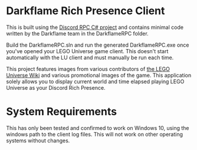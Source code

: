 # Darkflame Rich Presence Client

This is built using the [Discord RPC C# project](https://github.com/Lachee/discord-rpc-csharp) and contains minimal code written by the Darkflame team in the DarkflameRPC folder.

Build the DarkflameRPC.sln and run the generated DarkflameRPC.exe once you've opened your LEGO Universe game client. This doesn't start automatically with the LU client and must manually be run each time.

This project features images from various contributors of [the LEGO Universe Wiki](https://legouniverse.fandom.com/wiki/LEGO_Universe_Wiki) and various promotional images of the game. This application solely allows you to display current world and time elapsed playing LEGO Universe as your Discord Rich Presence.

# System Requirements

This has only been tested and confirmed to work on Windows 10, using the windows path to the client log files. This will not work on other operating systems without changes.

